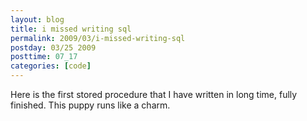 ```yaml
---
layout: blog
title: i missed writing sql
permalink: 2009/03/i-missed-writing-sql
postday: 03/25 2009
posttime: 07_17
categories: [code]
---
```


<p>Here is the first stored procedure that I have written in long time, fully finished. This puppy runs like a charm.</p>
<script src="https://gist.github.com/860823.js?file=sp_generate_forecast.sql"></script>
